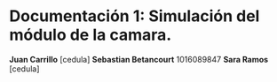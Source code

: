 # Documentación 1: Simulación del módulo de la camara.

**Juan Carrillo** [cedula]
**Sebastian Betancourt** 1016089847
**Sara Ramos** [cedula]
